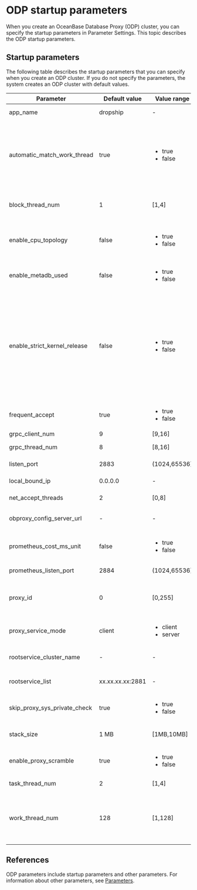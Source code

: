 # ODP startup parameters

When you create an OceanBase Database Proxy (ODP) cluster, you can specify the startup parameters in Parameter Settings. This topic describes the ODP startup parameters.

## Startup parameters

The following table describes the startup parameters that you can specify when you create an ODP cluster. If you do not specify the parameters, the system creates an ODP cluster with default values.

| Parameter | Default value | Value range | Description |
|------------------------------|---------------------|-----------------------------------------------------------------------------------------------------------|-----------------------------------------------------------------------------------------------------------------------------------------------------------------------------------------------------------------------------|
| app_name | dropship | - | The application name of the ODP service.  |
| automatic_match_work_thread | true | <ul><li>true</li> <li>false</li></ul> | Specifies whether to automatically create worker threads based on the number of CPU cores. If you set the parameter to `true`, the maximum number of worker threads is determined by the `work_thread_num` parameter.  |
| block_thread_num | 1 | \[1,4\] | The number of ODP threads for blocking tasks. The parameter is used for thread initialization.  |
| enable_cpu_topology | false | <ul><li>true</li> <li>false</li></ul> | Specifies whether to enable CPU affinity, which is a process in which each worker thread is associated with a different CPU core.  |
| enable_metadb_used | false | <ul><li>true</li> <li>false</li></ul> | Specifies whether the MetaDB of OceanBase Cloud Platform (OCP) is accessible when ODP is running.  |
| enable_strict_kernel_release | false | <ul><li>true</li> <li>false</li></ul> | Specifies whether the OS kernel must be verified.  </br>Valid values: <ul><li>`true`: specifies to verify the OS kernel only on 5U, 6U, and 7U rackmount servers running on the Red Hat operating system. </li> <li>`false`: specifies not to verify the OS kernel, which may make ODPs unstable. </li></ul> |
| frequent_accept | true | <ul><li>true</li> <li>false</li></ul> | Specifies whether to initialize the net accept parameter.  |
| grpc_client_num | 9 | \[9,16\] | The number of gRPC clients.  |
| grpc_thread_num | 8 | \[8,16\] | The number of gRPC threads.  |
| listen_port | 2883 | (1024,65536) | The listening port of the ODP.  |
| local_bound_ip | 0.0.0.0 | - | The local IP address of the ODP.  |
| net_accept_threads | 2 | \[0,8\] | The number of threads that run accept tasks.  |
| obproxy_config_server_url | - | - | The URL for external users to access the OCP configurl service.  |
| prometheus_cost_ms_unit | false | <ul><li>true</li> <li>false</li></ul> | Specifies whether to set the cost unit of Prometheus to milliseconds. By default, the cost unit is microseconds.  |
| prometheus_listen_port | 2884 | (1024,65536) | The listening port of ODP Prometheus.  |
| proxy_id | 0 | \[0,255\] | The ID of the ODP. If the `proxy_service_mode` parameter is set to `server`, you cannot set the `proxy_id` parameter to `0`.  |
| proxy_service_mode | client | <ul><li>client</li> <li>server</li></ul> | The deployment and service mode of the ODP.  |
| rootservice_cluster_name | - | - | The default name of the cluster of the RootService list.  |
| rootservice_list | xx.xx.xx.xx:2881 | - | The RootService list  in the following format: ip1:sql_port1;ip2:sql_port2. |
| skip_proxy_sys_private_check | true | <ul><li>true</li> <li>false</li></ul> | Specifies whether to skip private CIDR blocks during the ODP check.  |
| stack_size | 1 MB | \[1MB,10MB\] | The size of the thread stack, which is used for thread creation.  |
| enable_proxy_scramble | true | <ul><li>true</li> <li>false</li></ul> | Specifies whether to enable scrambling on the ODP.  |
| task_thread_num | 2 | \[1,4\] | The number of task threads for the ODP.  |
| work_thread_num | 128 | \[1,128\] | The number of worker threads for the ODP.  If the `automatic_match_work_thread` parameter is set to `true`, the `work_thread_num` parameter specifies the maximum number of worker threads.  |

## References

ODP parameters include startup parameters and other parameters. For information about other parameters, see [Parameters](https://en.oceanbase.com/docs/enterprise-odp-enterprise-en-10000000000841253).
